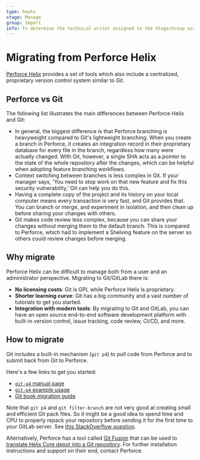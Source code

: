 ```yaml
---
type: howto
stage: Manage
group: Import
info: To determine the technical writer assigned to the Stage/Group associated with this page, see https://about.gitlab.com/handbook/engineering/ux/technical-writing/#assignments
---
```


# Migrating from Perforce Helix

[Perforce Helix](https://www.perforce.com/) provides a set of tools which also
include a centralized, proprietary version control system similar to Git.

## Perforce vs Git

The following list illustrates the main differences between Perforce Helix and
Git:

- In general, the biggest difference is that Perforce branching is heavyweight
  compared to Git's lightweight branching. When you create a branch in Perforce,
  it creates an integration record in their proprietary database for every file
  in the branch, regardless how many were actually changed. With Git, however,
  a single SHA acts as a pointer to the state of the whole repository after the
  changes, which can be helpful when adopting feature branching workflows.
- Context switching between branches is less complex in Git. If your manager
  says, 'You need to stop work on that new feature and fix this security
  vulnerability,' Git can help you do this.
- Having a complete copy of the project and its history on your local computer
  means every transaction is very fast, and Git provides that. You can branch
  or merge, and experiment in isolation, and then clean up before sharing your
  changes with others.
- Git makes code review less complex, because you can share your changes without
  merging them to the default branch. This is compared to Perforce, which had to
  implement a Shelving feature on the server so others could review changes
  before merging.

## Why migrate

Perforce Helix can be difficult to manage both from a user and an administrator
perspective. Migrating to Git/GitLab there is:

- **No licensing costs**: Git is GPL while Perforce Helix is proprietary.
- **Shorter learning curve**: Git has a big community and a vast number of
  tutorials to get you started.
- **Integration with modern tools**: By migrating to Git and GitLab, you can have
  an open source end-to-end software development platform with built-in version
  control, issue tracking, code review, CI/CD, and more.

## How to migrate

Git includes a built-in mechanism (`git p4`) to pull code from Perforce and to
submit back from Git to Perforce.

Here's a few links to get you started:

- [`git-p4` manual page](https://mirrors.edge.kernel.org/pub/software/scm/git/docs/git-p4.html)
- [`git-p4` example usage](https://git.wiki.kernel.org/index.php/Git-p4_Usage)
- [Git book migration guide](https://git-scm.com/book/en/v2/Git-and-Other-Systems-Migrating-to-Git#_perforce_import)

Note that `git p4` and `git filter-branch` are not very good at
creating small and efficient Git pack files. So it might be a good
idea to spend time and CPU to properly repack your repository before
sending it for the first time to your GitLab server. See
[this StackOverflow question](https://stackoverflow.com/questions/28720151/git-gc-aggressive-vs-git-repack/).

Alternatively, Perforce has a tool called [Git Fusion](https://www.perforce.com/manuals/git-fusion/#Git-Fusion/section_avy_hyc_gl.html%3FTocPath%3D_____2)
that can be used to [translate Helix Core depot into a Git repository](https://www.perforce.com/manuals/git-fusion/#Git-Fusion/section_rg2_p32_2k.html%3FTocPath%3DSetting%2520up%2520repos%7C_____1).
For further installation instructions and support on their end, contact Perforce.
